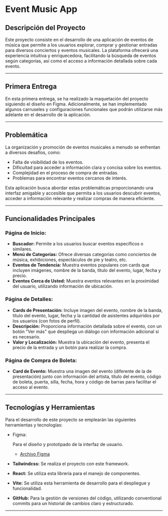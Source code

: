 # Event Music App

## Descripción del Proyecto

Este proyecto consiste en el desarrollo de una aplicación de eventos de música que permite a los usuarios explorar, comprar y gestionar entradas para diversos conciertos y eventos musicales. La plataforma ofrecerá una experiencia intuitiva y enriquecedora, facilitando la búsqueda de eventos según categorías, así como el acceso a información detallada sobre cada evento.

------

## Primera Entrega

En esta primera entrega, se ha realizado la maquetación del proyecto siguiendo el diseño en Figma. Adicionalmente, se han implementado algunos carruseles y configuraciones funcionales que podrán utilizarse más adelante en el desarrollo de la aplicación.

------

## Problemática

La organización y promoción de eventos musicales a menudo se enfrentan a diversos desafíos, como:

- Falta de visibilidad de los eventos.
- Dificultad para acceder a información clara y concisa sobre los eventos.
- Complejidad en el proceso de compra de entradas.
- Problemas para encontrar eventos cercanos de interés.

Esta aplicación busca abordar estas problemáticas proporcionando una interfaz amigable y accesible que permita a los usuarios descubrir eventos, acceder a información relevante y realizar compras de manera eficiente.

------

## Funcionalidades Principales

### Página de Inicio:

- **Buscador:** Permite a los usuarios buscar eventos específicos o similares.
- **Menú de Categorías:** Ofrece diversas categorías como conciertos de música, exhibiciones, espectáculos de pie y teatro, etc.
- **Eventos de Tendencia:** Muestra eventos populares con cards que incluyen imágenes, nombre de la banda, título del evento, lugar, fecha y precio.
- **Eventos Cerca de Usted:** Muestra eventos relevantes en la proximidad del usuario, utilizando información de ubicación.

### Página de Detalles:

- **Cards de Presentación:** Incluye imagen del evento, nombre de la banda, título del evento, lugar, fecha y la cantidad de asistentes adquiridos por los usuarios (con fotos de perfil).
- **Descripción:** Proporciona información detallada sobre el evento, con un botón "Ver más" que despliega un diálogo con información adicional si es necesario.
- **Valor y Localización:** Muestra la ubicación del evento, presenta el precio de la entrada y un botón para realizar la compra.

### Página de Compra de Boleta:

- **Card de Evento:** Muestra una imagen del evento (diferente de la de presentación) junto con información del artista, título del evento, código de boleta, puerta, silla, fecha, hora y código de barras para facilitar el acceso al evento.

------

## Tecnologías y Herramientas

Para el desarrollo de este proyecto se emplearán las siguientes herramientas y tecnologías:

- Figma:

   Para el diseño y prototipado de la interfaz de usuario.

  - [Archivo Figma](https://www.figma.com/community/file/1243768936820156796/evento-event-mobile-app)

- **Tailwindcss:** Se realiza el proyecto con este framework.

- **React:** Se utiliza esta librería para el manejo de componentes.

- **Vite:** Se utiliza esta herramienta de desarrollo para el despliegue y funcionalidad.

- **GitHub:** Para la gestión de versiones del código, utilizando conventional commits para un historial de cambios claro y estructurado.

------

